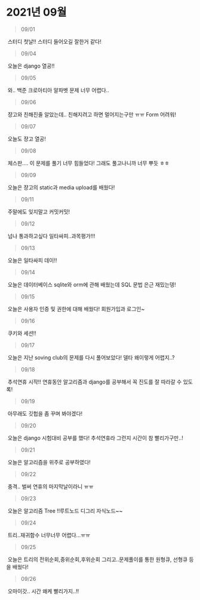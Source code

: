 # 2021년 09월



> 09/01

​	스터디 첫날!! 스터디 들어오길 잘한거 같다!

> 09/04

​	오늘은 django 열공!!

> 09/05

​	와.. 백준 크로아티아 알파벳 문제 너무 어렵다..

> 09/06

​	쟝고와 친해진줄 알았는데.. 친해지려고 하면 멀어지는구만 ㅠㅠ Form 어려워!

> 09/07

​	오늘도 쟝고 열공!

> 09/08

​	체스판.... 이 문제를 풀기 너무 힘들었다! 그래도 풀고나니까 너무 뿌듯 ㅎㅎ

> 09/09

​	오늘은 쟝고의 static과 media upload를 배웠다!

> 09/11

​	주말에도 잊지말고 커밋커밋!

> 09/12

​	넘나 통과하고싶다 일타싸피..과목평가!!!

> 09/13 

​	오늘은 일타싸피 데이!!

> 09/14

​	오늘은 데이터베이스 sqlite와 orm에 관해 배웠는데 SQL 문법 은근 재밌는뎅!

> 09/15

​	오늘은 사용자 인증 및 권한에 대해 배웠다! 회원가입과 로그인~

> 09/16

​	쿠키와 세션!!

> 09/17

​	오늘은 지난 soving club의 문제를 다시 풀어보았다! 델타 왜이렇게 어렵지..?

> 09/18 

​	추석연휴 시작!! 연휴동안 알고리즘과 django를 공부해서 꼭 진도를 잘 따라갈 수 있도록!

> 09/19

​	아무래도 깃헙을 좀 꾸며 봐야겠다! 

> 09/20

​	오늘은 django 시험대비 공부를 했다! 추석연휴라 그런지 시간이 참 빨리가구만..!

> 09/21

​	오늘은 알고리즘을 위주로 공부하였다!

> 09/22

​	충격.. 벌써 연휴의 마지막날이라니 ㅠㅠ 

> 09/23

​	오늘은 알고리즘 Tree !!루트노드 디그리 자식노드~~

> 09/24

​	트리..재귀함수 너무너무 어렵다...ㅠㅠ

> 09/25

​	오늘은 트리의 전위순회,중위순회,후위순회 그리고..문제풀이를 통한 원형큐, 선형큐 등을 배웠다!

> 09/26

​	오마이갓.. 시간 왜케 빨리가지..!!
